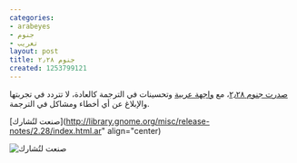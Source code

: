```yaml
---
categories:
- arabeyes
- جنوم
- تعريب
layout: post
title: جنوم ٢٫٢٨
created: 1253799121
---
```

[صدرت جنوم ٢٫٢٨](http://library.gnome.org/misc/release-notes/2.28/index.html.ar)، مع [واجهة عربية](http://l10n.gnome.org/teams/ar) وتحسينات في الترجمة كالعادة، لا تتردد في تجربتها والإبلاغ عن أي أخطاء ومشاكل في الترجمة.

[صنعت لتُشارك](http://library.gnome.org/misc/release-notes/2.28/index.html.ar" align="center)

![صنعت لتُشارك](/files/images/made-to-share-ar.png)
